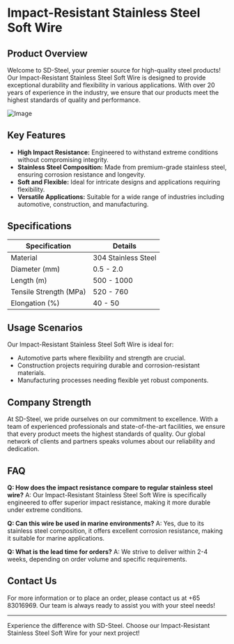 # Impact-Resistant Stainless Steel Soft Wire

## Product Overview
Welcome to SD-Steel, your premier source for high-quality steel products! Our Impact-Resistant Stainless Steel Soft Wire is designed to provide exceptional durability and flexibility in various applications. With over 20 years of experience in the industry, we ensure that our products meet the highest standards of quality and performance.

![Image](https://github.com/user-attachments/assets/2567258e-e124-4816-932d-1809bd27ef0b)

## Key Features
- **High Impact Resistance:** Engineered to withstand extreme conditions without compromising integrity.
- **Stainless Steel Composition:** Made from premium-grade stainless steel, ensuring corrosion resistance and longevity.
- **Soft and Flexible:** Ideal for intricate designs and applications requiring flexibility.
- **Versatile Applications:** Suitable for a wide range of industries including automotive, construction, and manufacturing.

## Specifications

| Specification | Details |
|---------------|---------|
| Material      | 304 Stainless Steel |
| Diameter (mm) | 0.5 - 2.0 |
| Length (m)    | 500 - 1000 |
| Tensile Strength (MPa) | 520 - 760 |
| Elongation (%) | 40 - 50 |

## Usage Scenarios
Our Impact-Resistant Stainless Steel Soft Wire is ideal for:
- Automotive parts where flexibility and strength are crucial.
- Construction projects requiring durable and corrosion-resistant materials.
- Manufacturing processes needing flexible yet robust components.

## Company Strength
At SD-Steel, we pride ourselves on our commitment to excellence. With a team of experienced professionals and state-of-the-art facilities, we ensure that every product meets the highest standards of quality. Our global network of clients and partners speaks volumes about our reliability and dedication.

## FAQ
**Q: How does the impact resistance compare to regular stainless steel wire?**
A: Our Impact-Resistant Stainless Steel Soft Wire is specifically engineered to offer superior impact resistance, making it more durable under extreme conditions.

**Q: Can this wire be used in marine environments?**
A: Yes, due to its stainless steel composition, it offers excellent corrosion resistance, making it suitable for marine applications.

**Q: What is the lead time for orders?**
A: We strive to deliver within 2-4 weeks, depending on order volume and specific requirements.

## Contact Us
For more information or to place an order, please contact us at +65 83016969. Our team is always ready to assist you with your steel needs!

---

Experience the difference with SD-Steel. Choose our Impact-Resistant Stainless Steel Soft Wire for your next project!